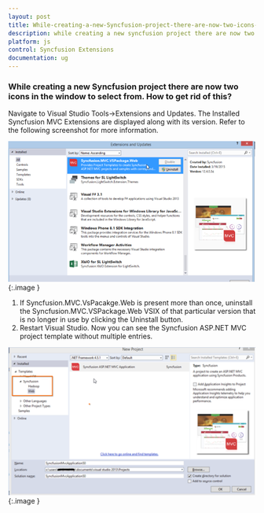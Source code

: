 ```yaml
---
layout: post
title: While-creating-a-new-Syncfusion-project-there-are-now-two-icons-in-the-window-to-select-from-How-to-get-rid-of-this
description: while creating a new syncfusion project there are now two icons in the window to select from. how to get rid of this?
platform: js
control: Syncfusion Extensions
documentation: ug
---
```


### While creating a new Syncfusion project there are now two icons in the window to select from. How to get rid of this?

Navigate to Visual Studio Tools->Extensions and Updates. The Installed Syncfusion MVC Extensions are displayed along with its version. Refer to the following screenshot for more information.



![](While-creating-a-new-Syncfusion-project_images/While-creating-a-new-Syncfusion-project_img1.png)
{:.image }


1. If Syncfusion.MVC.VsPacakge.Web is present more than once, uninstall the Syncfusion.MVC.VSPackage.Web VSIX of that particular version that is no longer in use by clicking the Uninstall button. 
2. Restart Visual Studio. Now you can see the Syncfusion ASP.NET MVC project template without multiple entries.





![](While-creating-a-new-Syncfusion-project_images/While-creating-a-new-Syncfusion-project_img2.png)
{:.image }










